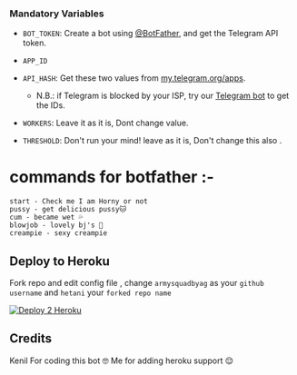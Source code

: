 
### Mandatory Variables

* `BOT_TOKEN`: Create a bot using [@BotFather](https://telegram.dog/BotFather), and get the Telegram API token.

* `APP_ID`
* `API_HASH`: Get these two values from [my.telegram.org/apps](https://my.telegram.org/apps).
  * N.B.: if Telegram is blocked by your ISP, try our [Telegram bot](https://telegram.dog/UseTGXBot) to get the IDs.

* `WORKERS`: Leave it as it is, Dont change value.

* `THRESHOLD`: Don't run your mind! leave as it is, Don't change this also .
# commands for botfather :-
    start - Check me I am Horny or not
    pussy - get delicious pussy🐱
    cum - became wet 💦
    blowjob - lovely bj's 🔞
    creampie - sexy creampie 
## Deploy to Heroku
Fork repo and edit config file , change `armysquadbyag` as your `github username` and `hetani` your `forked repo name`

[![Deploy 2 Heroku](https://www.herokucdn.com/deploy/button.svg)](https://heroku.com/deploy?template=https://github.com/armysquadbyag/hetani )

## Credits 

Kenil For coding this bot 🤓
Me for adding heroku support 😌
